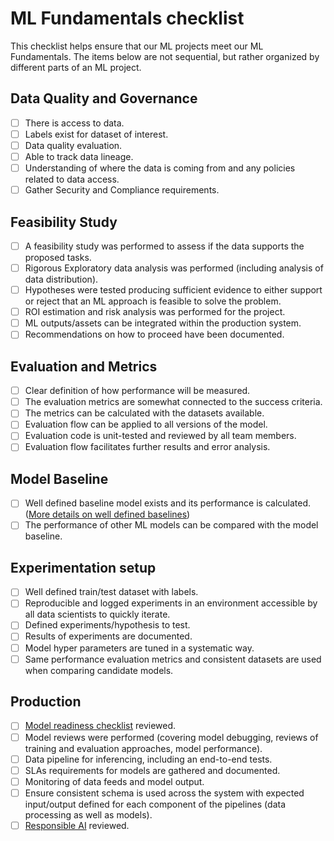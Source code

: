# ML Fundamentals checklist

This checklist helps ensure that our ML projects meet our ML Fundamentals. The items below are not sequential, but rather organized by different parts of an ML project.

## Data Quality and Governance

- [ ] There is access to data.
- [ ] Labels exist for dataset of interest.
- [ ] Data quality evaluation.
- [ ] Able to track data lineage.
- [ ] Understanding of where the data is coming from and any policies related to data access.
- [ ] Gather Security and Compliance requirements.

## Feasibility Study

- [ ] A feasibility study was performed to assess if the data supports the proposed tasks.
- [ ] Rigorous Exploratory data analysis was performed (including analysis of data distribution).
- [ ] Hypotheses were tested producing sufficient evidence to either support or reject that an ML approach is feasible to solve the problem.
- [ ] ROI estimation and risk analysis was performed for the project.
- [ ] ML outputs/assets can be integrated within the production system.
- [ ] Recommendations on how to proceed have been documented.

## Evaluation and Metrics

- [ ] Clear definition of how performance will be measured.
- [ ] The evaluation metrics are somewhat connected to the success criteria.
- [ ] The metrics can be calculated with the datasets available.
- [ ] Evaluation flow can be applied to all versions of the model.
- [ ] Evaluation code is unit-tested and reviewed by all team members.
- [ ] Evaluation flow facilitates further results and error analysis.

## Model Baseline

- [ ] Well defined baseline model exists and its performance is calculated. ([More details on well defined baselines](ml-model-checklist.md#is-there-a-well-defined-baseline-is-the-model-performing-better-than-the-baseline))
- [ ] The performance of other ML models can be compared with the model baseline.

## Experimentation setup

- [ ] Well defined train/test dataset with labels.
- [ ] Reproducible and logged experiments in an environment accessible by all data scientists to quickly iterate.
- [ ] Defined experiments/hypothesis to test.
- [ ] Results of experiments are documented.
- [ ] Model hyper parameters are tuned in a systematic way.
- [ ] Same performance evaluation metrics and consistent datasets are used when comparing candidate models.

## Production

- [ ] [Model readiness checklist](ml-model-checklist.md) reviewed.
- [ ] Model reviews were performed (covering model debugging, reviews of training and evaluation approaches, model performance).
- [ ] Data pipeline for inferencing, including an end-to-end tests.
- [ ] SLAs requirements for models are gathered and documented.
- [ ] Monitoring of data feeds and model output.
- [ ] Ensure consistent schema is used across the system with expected input/output defined for each component of the pipelines (data processing as well as models).
- [ ] [Responsible AI](responsible-ai.md) reviewed.
